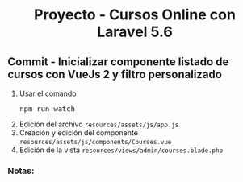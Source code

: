 
<!-- Title -->
<h1 align="center">Proyecto - Cursos Online con Laravel 5.6</h1>
<!-- End Title -->

<!-- Commit name -->
<h2>Commit - <strong>Inicializar componente listado de cursos con VueJs 2 y filtro personalizado</strong></h2>
<!-- End Commit name -->

<!-- Commit instructions -->
<ol>
  <li>
    Usar el comando 
    <pre>npm run watch</pre>
  </li>
  <li>Edición del archivo <code>resources/assets/js/app.js</code></li>
  <li>Creación y edición del componente <code>resources/assets/js/components/Courses.vue</code></li>
  <li>Edición de la vista <code>resources/views/admin/courses.blade.php</code></li>
</ol>
<!-- End Commit instructions -->

  <!-- Notes -->
  <h3>Notas:</h3>
  <ul>
    
  </ul>

  <em></em>
  <!-- End notes -->